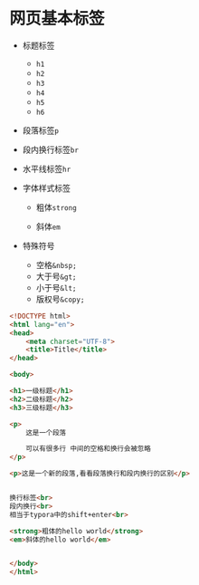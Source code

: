 # 网页基本标签

+ 标题标签

  + `h1 `
  + `h2 `
  + `h3 `
  + `h4 `
  + `h5 `
  + `h6`

+ 段落标签`p`

+ 段内换行标签`br`

+ 水平线标签`hr`

+ 字体样式标签

  + 粗体`strong`

  + 斜体`em`

+ 特殊符号

  + 空格`&nbsp;`
  + 大于号`&gt;`
  + 小于号`&lt;`
  + 版权号`&copy;`

```html
<!DOCTYPE html>
<html lang="en">
<head>
    <meta charset="UTF-8">
    <title>Title</title>
</head>

<body>

<h1>一级标题</h1>
<h2>二级标题</h2>
<h3>三级标题</h3>

<p>
    这是一个段落

    可以有很多行 中间的空格和换行会被忽略
</p>

<p>这是一个新的段落,看看段落换行和段内换行的区别</p>


换行标签<br>
段内换行<br>
相当于typora中的shift+enter<br>

<strong>粗体的hello world</strong>
<em>斜体的hello world</em>


</body>
</html>
```

